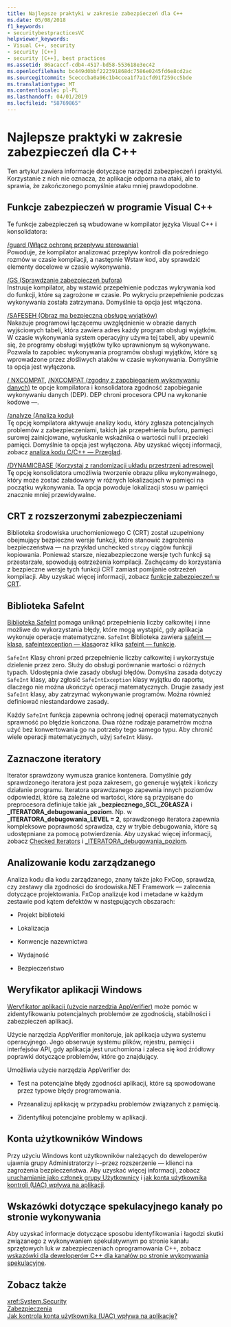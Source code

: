 ```yaml
---
title: Najlepsze praktyki w zakresie zabezpieczeń dla C++
ms.date: 05/08/2018
f1_keywords:
- securitybestpracticesVC
helpviewer_keywords:
- Visual C++, security
- security [C++]
- security [C++], best practices
ms.assetid: 86acaccf-cdb4-4517-bd58-553618e3ec42
ms.openlocfilehash: bc449d0bbf222391868dc7586e0245fd6e8cd2ac
ms.sourcegitcommit: 5cecccba0a96c1b4ccea1f7a1cfd91f259cc5bde
ms.translationtype: MT
ms.contentlocale: pl-PL
ms.lasthandoff: 04/01/2019
ms.locfileid: "58769865"
---
```

# <a name="security-best-practices-for-c"></a>Najlepsze praktyki w zakresie zabezpieczeń dla C++

Ten artykuł zawiera informacje dotyczące narzędzi zabezpieczeń i praktyki. Korzystanie z nich nie oznacza, że aplikacje odporna na ataki, ale to sprawia, że zakończonego pomyślnie ataku mniej prawdopodobne.

## <a name="visual-c-security-features"></a>Funkcje zabezpieczeń w programie Visual C++

Te funkcje zabezpieczeń są wbudowane w kompilator języka Visual C++ i konsolidatora:

[/guard (Włącz ochronę przepływu sterowania)](../build/reference/guard-enable-control-flow-guard.md)<br/>
Powoduje, że kompilator analizować przepływ kontroli dla pośredniego rozmów w czasie kompilacji, a następnie Wstaw kod, aby sprawdzić elementy docelowe w czasie wykonywania.

[/GS (Sprawdzanie zabezpieczeń bufora)](../build/reference/gs-buffer-security-check.md)<br/>
Instruuje kompilator, aby wstawić przepełnienie podczas wykrywania kod do funkcji, które są zagrożone w czasie. Po wykryciu przepełnienie podczas wykonywania została zatrzymana. Domyślnie ta opcja jest włączona.

[/SAFESEH (Obraz ma bezpieczną obsługę wyjątków)](../build/reference/safeseh-image-has-safe-exception-handlers.md)<br/>
Nakazuje programowi łączącemu uwzględnienie w obrazie danych wyjściowych tabeli, która zawiera adres każdy program obsługi wyjątków. W czasie wykonywania system operacyjny używa tej tabeli, aby upewnić się, że programy obsługi wyjątków tylko uprawnionym są wykonywane. Pozwala to zapobiec wykonywania programów obsługi wyjątków, które są wprowadzone przez złośliwych ataków w czasie wykonywania. Domyślnie ta opcja jest wyłączona.

[/ NXCOMPAT](../build/reference/nxcompat.md), [/NXCOMPAT (zgodny z zapobieganiem wykonywaniu danych)](../build/reference/nxcompat-compatible-with-data-execution-prevention.md) te opcje kompilatora i konsolidatora zgodność zapobieganie wykonywaniu danych (DEP). DEP chroni procesora CPU na wykonanie kodowe —.

[/analyze (Analiza kodu)](../build/reference/analyze-code-analysis.md)<br/>
Tę opcję kompilatora aktywuje analizy kodu, który zgłasza potencjalnych problemów z zabezpieczeniami, takich jak przepełnienia buforu, pamięci surowej zainicjowane, wyłuskanie wskaźnika o wartości null i przecieki pamięci. Domyślnie ta opcja jest wyłączona. Aby uzyskać więcej informacji, zobacz [analiza kodu C/C++ — Przegląd](/visualstudio/code-quality/code-analysis-for-c-cpp-overview).

[/DYNAMICBASE (Korzystaj z randomizacji układu przestrzeni adresowej)](../build/reference/dynamicbase-use-address-space-layout-randomization.md)<br/>
Tę opcję konsolidatora umożliwia tworzenie obrazu pliku wykonywalnego, który może zostać załadowany w różnych lokalizacjach w pamięci na początku wykonywania. Ta opcja powoduje lokalizacji stosu w pamięci znacznie mniej przewidywalne.

## <a name="security-enhanced-crt"></a>CRT z rozszerzonymi zabezpieczeniami

Biblioteka środowiska uruchomieniowego C (CRT) został uzupełniony obejmujący bezpieczne wersje funkcji, które stanowić zagrożenia bezpieczeństwa — na przykład unchecked `strcpy` ciągów funkcji kopiowania. Ponieważ starsze, niezabezpieczone wersje tych funkcji są przestarzałe, spowodują ostrzeżenia kompilacji. Zachęcamy do korzystania z bezpieczne wersje tych funkcji CRT zamiast pomijanie ostrzeżeń kompilacji. Aby uzyskać więcej informacji, zobacz [funkcje zabezpieczeń w CRT](../c-runtime-library/security-features-in-the-crt.md).

## <a name="safeint-library"></a>Biblioteka SafeInt

[Biblioteka SafeInt](../safeint/safeint-library.md) pomaga uniknąć przepełnienia liczby całkowitej i inne możliwe do wykorzystania błędy, które mogą wystąpić, gdy aplikacja wykonuje operacje matematyczne. `SafeInt` Biblioteka zawiera [safeint — klasa](../safeint/safeint-class.md), [safeintexception — klasa](../safeint/safeintexception-class.md)oraz kilka [safeint — funkcje](../safeint/safeint-functions.md).

`SafeInt` Klasy chroni przed przepełnienie liczby całkowitej i wykorzystuje dzielenie przez zero. Służy do obsługi porównanie wartości o różnych typach. Udostępnia dwie zasady obsługi błędów. Domyślna zasada dotyczy `SafeInt` klasy, aby zgłosić `SafeIntException` klasy wyjątku do raportu, dlaczego nie można ukończyć operacji matematycznych. Drugie zasady jest `SafeInt` klasy, aby zatrzymać wykonywanie programów. Można również definiować niestandardowe zasady.

Każdy `SafeInt` funkcja zapewnia ochronę jednej operacji matematycznych sprawność po błędzie kończona. Dwa różne rodzaje parametrów można użyć bez konwertowania go na potrzeby tego samego typu. Aby chronić wiele operacji matematycznych, użyj `SafeInt` klasy.

## <a name="checked-iterators"></a>Zaznaczone iteratory

Iterator sprawdzony wymusza granice kontenera. Domyślnie gdy sprawdzonego iteratora jest poza zakresem, go generuje wyjątek i kończy działanie programu. Iteratora sprawdzanego zapewnia innych poziomów odpowiedzi, które są zależne od wartości, które są przypisane do preprocesora definiuje takie jak  **\_bezpiecznego\_SCL\_ZGŁASZA** i  **\_ITERATORA\_debugowania\_poziom**. Np. w  **\_ITERATORA\_debugowania\_LEVEL = 2**, sprawdzonego iteratora zapewnia kompleksowe poprawność sprawdza, czy w trybie debugowania, które są udostępniane za pomocą potwierdzenia. Aby uzyskać więcej informacji, zobacz [Checked Iterators](../standard-library/checked-iterators.md) i [ \_ITERATORA\_debugowania\_poziom](../standard-library/iterator-debug-level.md).

## <a name="code-analysis-for-managed-code"></a>Analizowanie kodu zarządzanego

Analiza kodu dla kodu zarządzanego, znany także jako FxCop, sprawdza, czy zestawy dla zgodności do środowiska.NET Framework — zalecenia dotyczące projektowania. FxCop analizuje kod i metadane w każdym zestawie pod kątem defektów w następujących obszarach:

- Projekt biblioteki

- Lokalizacja

- Konwencje nazewnictwa

- Wydajność

- Bezpieczeństwo

## <a name="windows-application-verifier"></a>Weryfikator aplikacji Windows

[Weryfikator aplikacji (użycie narzędzia AppVerifier)](/windows-hardware/drivers/debugger/application-verifier
) może pomóc w zidentyfikowaniu potencjalnych problemów ze zgodnością, stabilności i zabezpieczeń aplikacji.

Użycie narzędzia AppVerifier monitoruje, jak aplikacja używa systemu operacyjnego. Jego obserwuje systemu plików, rejestru, pamięci i interfejsów API, gdy aplikacja jest uruchomiona i zaleca się kod źródłowy poprawki dotyczące problemów, które go znajdujący.

Umożliwia użycie narzędzia AppVerifier do:

- Test na potencjalne błędy zgodności aplikacji, które są spowodowane przez typowe błędy programowania.

- Przeanalizuj aplikację w przypadku problemów związanych z pamięcią.

- Zidentyfikuj potencjalne problemy w aplikacji.

## <a name="windows-user-accounts"></a>Konta użytkowników Windows

Przy użyciu Windows kont użytkowników należących do deweloperów ujawnia grupy Administratorzy i--przez rozszerzenie — klienci na zagrożenia bezpieczeństwa. Aby uzyskać więcej informacji, zobacz [uruchamianie jako członek grupy Użytkownicy](running-as-a-member-of-the-users-group.md) i [jak konta użytkownika kontroli (UAC) wpływa na aplikacji](how-user-account-control-uac-affects-your-application.md).

## <a name="guidance-for-speculative-execution-side-channels"></a>Wskazówki dotyczące spekulacyjnego kanały po stronie wykonywania

Aby uzyskać informacje dotyczące sposobu identyfikowania i łagodzi skutki związanego z wykonywaniem spekulatywnym po stronie kanału sprzętowych luk w zabezpieczeniach oprogramowania C++, zobacz [wskazówki dla deweloperów C++ dla kanałów po stronie wykonywania spekulacyjne](developer-guidance-speculative-execution.md).

## <a name="see-also"></a>Zobacz także

<xref:System.Security> <br/>
[Zabezpieczenia](/dotnet/standard/security/index)<br/>
[Jak kontrola konta użytkownika (UAC) wpływa na aplikację?](how-user-account-control-uac-affects-your-application.md)
